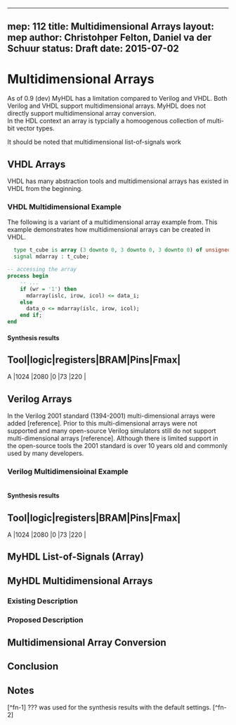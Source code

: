 
---
mep: 112
title: Multidimensional Arrays
layout: mep 
author: Christohper Felton, Daniel va der Schuur
status: Draft
date: 2015-07-02
---

Multidimensional Arrays
========================

As of 0.9 (dev) MyHDL has a limitation compared to Verilog and 
VHDL.  Both Verilog and VHDL support multidimensional arrays.
MyHDL does not directly support multidimensional array conversion.  
In the HDL context an array is typcially a homoogenous collection
of multi-bit vector types.

<!-- 
  need some term definition on vectors and arrays, and introduction
  and links to the list-of-signal (LoS) documentation.
-->

It should be noted that multidimensional list-of-signals work

VHDL Arrays
-----------
VHDL has many abstraction tools and multidimensional arrays has
existed in VHDL from the beginning.

### VHDL Multidimensional Example
The following is a variant of a multidimensional array example
from.  This example demonstrates how multidimensional arrays 
can be created in VHDL. 
    
```vhdl
  type t_cube is array (3 downto 0, 3 downto 0, 3 downto 0) of unsigned(31 downto 0);
  signal mdarray : t_cube;  

-- accessing the array
process begin
    -- ...
    if (wr = '1') then
      mdarray(islc, irow, icol) <= data_i;
    else
      data_o <= mdarray(islc, irow, icol);
    end if; 
end
```

#### Synthesis results

Tool|logic|registers|BRAM|Pins|Fmax|
--------------------------------
A   |1024 |2080     |0   |73  |220 |


Verilog Arrays
--------------
In the Verilog 2001 standard (1394-2001) multi-dimensional arrays
were added [reference].  Prior to this multi-dimensional arrays 
were not supported and many open-source Verilog simulators still
do not support multi-dimensional arrays [reference].  Although there
is limited support in the open-source tools the 2001 standard is 
over 10 years old and commonly used by many developers.

### Verilog Multidimensioinal Example

```verilog
```

#### Synthesis results

Tool|logic|registers|BRAM|Pins|Fmax|
--------------------------------
A   |1024 |2080     |0   |73  |220 |


MyHDL List-of-Signals (Array)
-----------------------------
<!-- review exisiting LoS and any conversion info -->

MyHDL Multidimensional Arrays
-----------------------------

### Existing Description
<!-- review exsisting options and limitations
md-arrays can be used in modeling, but not conversion
-->

### Proposed Description

<!-- list-of-list-of-signals convertible 
describe how the md-arrays are built and the expected 
conversion results.
-->


Multidimensional Array Conversion
---------------------------------
<!-- all the gruesome details about conversion and target types -->


Conclusion
----------


Notes
-----
[^fn-1] ??? was used for the synthesis results with the default settings.
[^fn-2] 
